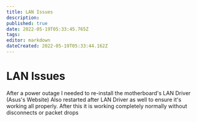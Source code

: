 ```yaml
---
title: LAN Issues
description: 
published: true
date: 2022-05-19T05:33:45.765Z
tags: 
editor: markdown
dateCreated: 2022-05-19T05:33:44.162Z
---
```


# LAN Issues
After a power outage I needed to re-install the motherboard's LAN Driver (Asus's Website)
Also restarted after LAN Driver as well to ensure it's working all properly.
After this it is working completely normally without disconnects or packet drops